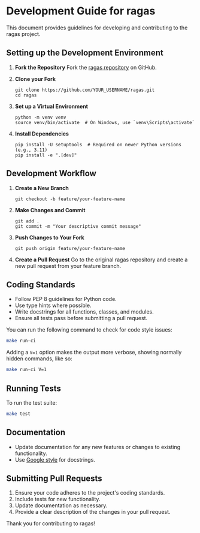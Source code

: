 # Development Guide for ragas

This document provides guidelines for developing and contributing to the ragas project.

## Setting up the Development Environment

1. **Fork the Repository**
   Fork the [ragas repository](https://github.com/explodinggradients/ragas) on GitHub.

2. **Clone your Fork**
   ```
   git clone https://github.com/YOUR_USERNAME/ragas.git
   cd ragas
   ```

3. **Set up a Virtual Environment**
   ```
   python -m venv venv
   source venv/bin/activate  # On Windows, use `venv\Scripts\activate`
   ```

4. **Install Dependencies**
   ```
   pip install -U setuptools  # Required on newer Python versions (e.g., 3.11)
   pip install -e ".[dev]"
   ```

## Development Workflow

1. **Create a New Branch**
   ```
   git checkout -b feature/your-feature-name
   ```

2. **Make Changes and Commit**
   ```
   git add .
   git commit -m "Your descriptive commit message"
   ```

3. **Push Changes to Your Fork**
   ```
   git push origin feature/your-feature-name
   ```

4. **Create a Pull Request**
   Go to the original ragas repository and create a new pull request from your feature branch.

## Coding Standards

- Follow PEP 8 guidelines for Python code.
- Use type hints where possible.
- Write docstrings for all functions, classes, and modules.
- Ensure all tests pass before submitting a pull request.

You can run the following command to check for code style issues:
```bash
make run-ci
```

Adding a `V=1` option makes the output more verbose, showing normally hidden commands, like so:
```bash
make run-ci V=1
```

## Running Tests

To run the test suite:

```bash
make test
```

## Documentation

- Update documentation for any new features or changes to existing functionality.
- Use [Google style](https://sphinxcontrib-napoleon.readthedocs.io/en/latest/example_google.html) for docstrings.

## Submitting Pull Requests

1. Ensure your code adheres to the project's coding standards.
2. Include tests for new functionality.
3. Update documentation as necessary.
4. Provide a clear description of the changes in your pull request.

Thank you for contributing to ragas!

